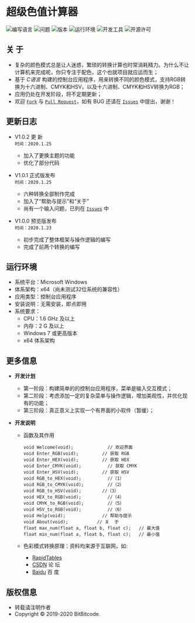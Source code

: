 # 超级色值计算器


![编写语言](https://img.shields.io/badge/Language-C-E02080)
![问题](https://img.shields.io/badge/Issue-1/1-FF0000)
![版本](https://img.shields.io/badge/Version-1.0.2-0078D7)
![运行环境](https://img.shields.io/badge/Platform-Windows-0078D7)
![开发工具](https://img.shields.io/badge/IDE-Visual_Studio-9153CC)
![开源许可](https://img.shields.io/badge/License-MIT-45BF17)


## 关  于
  + 复杂的颜色模式总是让人迷惑，繁琐的转换计算也时常消耗精力。为什么不让计算机来完成呢，你只专注于配色，这个也就项目就应运而生；
  + 基于 *C语言* 构建的控制台应用程序，用来转换不同的颜色模式，支持RGB转换为十六进制、CMYK和HSV，以及十六进制、CMYK和HSV转换为RGB；
  + 应用仍处在开发阶段，将不定期更新；
  + 欢迎 [`Fork`](https://github.com/login?return_to=%2FBitBitcode%2FRGB-Converter) 与 [`Pull Request`](https://github.com/BitBitcode/RGB-Converter/pulls)，如有 BUG 还请在 [`Issues`](https://github.com/BitBitcode/RGB-Converter/issues) 中提出，谢谢！


## 更新日志
  + V1.0.2 更  新
  <br> `时间：2020.1.25`
    - 加入了更换主题的功能
    - 优化了部分代码

  + V1.0.1 正式版发布
  <br>`时间：2020.1.25`
    - 六种转换全部制作完成
    - 加入了“帮助与提示”和“关于”
    - 尚有一个输入问题，已列在 [`Issues`](https://github.com/BitBitcode/RGB-Converter/issues) 中

  + V1.0.0 预览版发布
  <br>`时间：2020.1.23`
    - 初步完成了整体框架与操作逻辑的编写
    - 完成了前两个转换的编写


## 运行环境
  + 系统平台：Microsoft Windows
  + 体系架构：x64（尚未测试32位系统的兼容性）
  + 应用类型：控制台应用程序
  + 安装说明：无需安装，即点即用
  + 系统要求：
    - CPU：1.6 GHz 及以上
    - 内存：2 G 及以上
    - Windows 7 或更高版本
    - x64 体系架构


## 更多信息
  + **开发计划**
    - 第一阶段：构建简单的的控制台应用程序，菜单是输入交互模式；
    - 第二阶段：考虑添加一定的复杂菜单与操作逻辑，增加美观性，并优化现有的功能；
    - 第三阶段：真正意义上实现一个有界面的小软件（暂缓）；

  + **开发说明**
    - 函数及其作用
      ```
      void Welcome(void);		      // 欢迎界面
      void Enter_RGB(void);		    // 获取 RGB
      void Enter_HEX(void);		    // 获取 HEX
      void Enter_CMYK(void);		  // 获取 CMYK
      void Enter_HSV(void);	    	// 获取 HSV
      void RGB_to_HEX(void);		  //（1）
      void RGB_to_CMYK(void);		  //（2）
      void RGB_to_HSV(void);	    //（3）
      void HEX_to_RGB(void);		  //（4）
      void CMYK_to_RGB(void);		  //（5）
      void HSV_to_RGB(void);		  //（6）
      void Help(void);		        // 帮助与提示
      void About(void);	          // 关  于
      float max_num(float a, float b, float c);	  // 最大值
      float min_num(float a, float b, float c);	  // 最小值 
      ```

    - 色彩模式转换原理：资料均来源于互联网，如:
      * [RapidTables](https://www.rapidtables.com/convert/color/index.html)
      * [CSDN](https://www.csdn.net/) 论  坛
      * [Baidu](https://www.baidu.com/) 百  度


## 版权信息
  + 转载请注明作者
  + Copyright © 2019-2020 BitBitcode.
